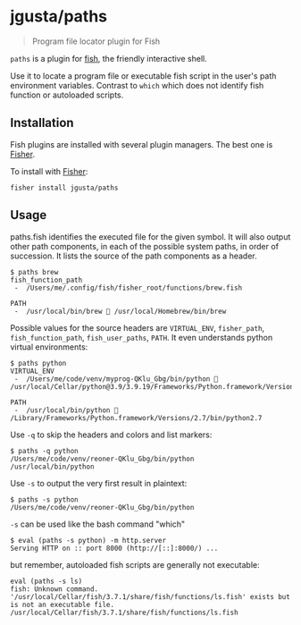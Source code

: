 # jgusta/paths

> Program file locator plugin for Fish

`paths` is a plugin for [fish](https://fishshell.com), the friendly interactive shell.

Use it to locate a program file or executable fish script in the user's path environment variables. Contrast to `which` which does not identify fish function or autoloaded scripts. 

## Installation

Fish plugins are installed with several plugin managers. The best one is [Fisher](https://github.com/jorgebucaran/fisher).

To install with [Fisher](https://github.com/jorgebucaran/fisher):

```shell
fisher install jgusta/paths
```

## Usage

paths.fish identifies the executed file for the given symbol. It will also output other path components, in each of the possible system paths, in order of succession. It lists the source of the path components as a header.

```shell
$ paths brew
fish_function_path
 -  /Users/me/.config/fish/fisher_root/functions/brew.fish 

PATH
 -  /usr/local/bin/brew  /usr/local/Homebrew/bin/brew 

```

Possible values for the source headers are `VIRTUAL_ENV`, `fisher_path`, `fish_function_path`, `fish_user_paths`, `PATH`. It even understands python virtual environments:

```shell
$ paths python
VIRTUAL_ENV
 -  /Users/me/code/venv/myprog-QKlu_Gbg/bin/python  /usr/local/Cellar/python@3.9/3.9.19/Frameworks/Python.framework/Versions/3.9/bin/python3.9 

PATH
 -  /usr/local/bin/python  /Library/Frameworks/Python.framework/Versions/2.7/bin/python2.7 

```

Use `-q` to skip the headers and colors and list markers:

```shell
$ paths -q python
/Users/me/code/venv/reoner-QKlu_Gbg/bin/python
/usr/local/bin/python

```

Use `-s` to output the very first result in plaintext:

```shell
$ paths -s python
/Users/me/code/venv/reoner-QKlu_Gbg/bin/python
```

`-s` can be used like the bash command "which"

```shell
$ eval (paths -s python) -m http.server
Serving HTTP on :: port 8000 (http://[::]:8000/) ...
```

but remember, autoloaded fish scripts are generally not executable:

```shell
eval (paths -s ls)
fish: Unknown command. '/usr/local/Cellar/fish/3.7.1/share/fish/functions/ls.fish' exists but is not an executable file.
/usr/local/Cellar/fish/3.7.1/share/fish/functions/ls.fish
```
